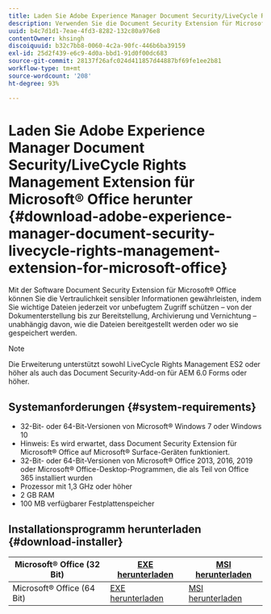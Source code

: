 ```yaml
---
title: Laden Sie Adobe Experience Manager Document Security/LiveCycle Rights Management Extension für Microsoft® Office herunter
description: Verwenden Sie die Document Security Extension für Microsoft® Office-Software, um wichtige Dateien vor unbefugtem Zugriff zu schützen
uuid: b4c7d1d1-7eae-4fd3-8282-132c80a976e8
contentOwner: khsingh
discoiquuid: b32c7bb8-0060-4c2a-90fc-446b6ba39159
exl-id: 25d2f439-e6c9-4d0a-bbd1-91d0f00dc683
source-git-commit: 28137f26afc024d411857d44887bf69fe1ee2b81
workflow-type: tm+mt
source-wordcount: '208'
ht-degree: 93%

---
```


# Laden Sie Adobe Experience Manager Document Security/LiveCycle Rights Management Extension für Microsoft® Office herunter {#download-adobe-experience-manager-document-security-livecycle-rights-management-extension-for-microsoft-office}

Mit der Software Document Security Extension für Microsoft® Office können Sie die Vertraulichkeit sensibler Informationen gewährleisten, indem Sie wichtige Dateien jederzeit vor unbefugtem Zugriff schützen – von der Dokumenterstellung bis zur Bereitstellung, Archivierung und Vernichtung – unabhängig davon, wie die Dateien bereitgestellt werden oder wo sie gespeichert werden.

>[!NOTE]
>
>Die Erweiterung unterstützt sowohl LiveCycle Rights Management ES2 oder höher als auch das Document Security-Add-on für AEM 6.0 Forms oder höher.

## Systemanforderungen {#system-requirements}

* 32-Bit- oder 64-Bit-Versionen von Microsoft® Windows 7 oder Windows 10
* Hinweis: Es wird erwartet, dass Document Security Extension für Microsoft® Office auf Microsoft® Surface-Geräten funktioniert.
* 32-Bit- oder 64-Bit-Versionen von Microsoft® Office 2013, 2016, 2019 oder Microsoft® Office-Desktop-Programmen, die als Teil von Office 365 installiert wurden
* Prozessor mit 1,3 GHz oder höher
* 2 GB RAM
* 100 MB verfügbarer Festplattenspeicher

## Installationsprogramm herunterladen {#download-installer}

| Microsoft® Office (32 Bit) | [EXE herunterladen](https://download.macromedia.com/pub/livecycle/policyserver/DocumentSecurityExtensionforMicrosoftOffice.exe) | [MSI herunterladen](https://download.macromedia.com/pub/livecycle/policyserver/DocumentSecurityExtensionforMicrosoftOffice.zip) |
|---|---|---|
| Microsoft® Office (64 Bit) | [EXE herunterladen](https://download.macromedia.com/pub/livecycle/policyserver/DocumentSecurityExtensionforMicrosoftOffice64.exe) | [MSI herunterladen](https://download.macromedia.com/pub/livecycle/policyserver/DocumentSecurityExtensionforMicrosoftOffice64.zip) |
